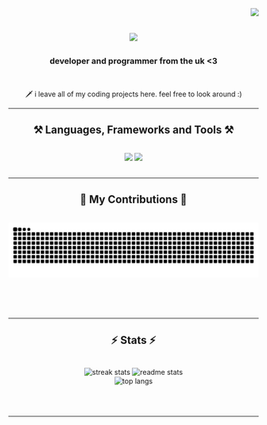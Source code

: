 <img align="right" src="https://visitor-badge.laobi.icu/badge?page_id=noahnightmare.noahnightmare" />

<h1 align="center">
    <img src="https://readme-typing-svg.herokuapp.com?font=Lexend&size=35&duration=4000&pause=1000&color=950000&center=true&vCenter=true&random=false&width=600&height=70&lines=Welcome+to+my+profile.+%F0%9F%91%8B;I'm+Noah.+%F0%9F%96%A4;Aspiring+Full+Stack+Developer.+%F0%9F%9A%80;AI+Enthusiast.+%F0%9F%A4%96;Let's+connect!+%F0%9F%94%97;" />
</h1>

<h3 align="center">developer and programmer from the uk <3</h3>

<br/>

<div align="center">
 
 🗡️ i leave all of my coding projects here. feel free to look around :)

 </div>
 
<!-- <div align="center"> 
  <a href="mailto:email@email.com">
    <img src="https://img.shields.io/badge/Gmail-333333?style=for-the-badge&logo=gmail&logoColor=red" />
  </a>
  <a href="linkedin.com" target="_blank">
    <img src="https://img.shields.io/badge/LinkedIn-0077B5?style=for-the-badge&logo=linkedin&logoColor=white" target="_blank" />
  </a>
  <a href="portfolio.com" target="_blank">
     <img src="https://img.shields.io/badge/Portfolio-FF5722?style=for-the-badge&logo=todoist&logoColor=white" target="_blank" />
  </a>
</div> -->

 <hr/>
 
<h2 align="center">⚒️ Languages, Frameworks and Tools ⚒️</h2>
<br/>
<div align="center">
    <img src="https://skillicons.dev/icons?i=cs,react,html,css,vscode,visualstudio,github,git,discord" />
    <img src="https://skillicons.dev/icons?i=nodejs,npm,javascript,express,mongodb,java,mysql" /><br>
</div>

<br/>
<hr/>

<div align="center">
  <h2>🐍 My Contributions 🐍</h2>
  <br>
  <img alt="snake eating my contributions" src="https://raw.githubusercontent.com/noahnightmare/noahnightmare/output/github-contribution-grid-snake.svg" />
  
  <br/><br/><br/>
</div>

<hr/>

<h2 align="center">⚡ Stats ⚡</h2>
<br>
<div align=center>
  <img width=390 src="https://github-readme-streak-stats-p3ma.vercel.app/?user=noahnightmare&count_private=true&theme=dark&border_radius=10" alt="streak stats"/>
  <img width=390 src="https://github-readme-stats-noahnightmares-projects.vercel.app/api?username=noahnightmare&count_private=true&show_icons=true&theme=dark&rank_icon=github&border_radius=10" alt="readme stats" />
  <br/>
  <img width=325 align="center" src="https://github-readme-stats-noahnightmares-projects.vercel.app/api/top-langs/?username=noahnightmare&langs_count=8&layout=compact&theme=dark&border_radius=10&size_weight=0.5&count_weight=0.5&exclude_repo=github-readme-stats,github-readme-streak-stats" alt="top langs" />
</div>

<br/><br/>

<hr/>

<br/>

<!-- <div align="center">
<a href='https://ko-fi.com/V7V4RAK9C' target='_blank'><img height='64' style='border:0px;height:64px;' src='https://storage.ko-fi.com/cdn/kofi1.png?v=3' border='0' alt='Buy Me a Coffee at ko-fi.com' /></a>
</div> -->

<br/>
